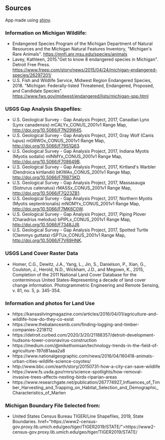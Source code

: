 ## Sources
App made using [shiny](https://shiny.rstudio.com/). 
<br>
<p>
<h3>Information on Michigan Wildlife:</h3>
<ul>
<li>Endangered Species Program of the Michigan Department of Natural Resources and the Michigan Natural Features Inventory, "Michigan's Rare Animals". <a href="https://mnfi.anr.msu.edu/species/animals">https://mnfi.anr.msu.edu/species/animals</a></li>
<li>Lavey, Kathleen, 2015."Get to know 8 endangered species in Michigan". Detroit Free Press. <a href="https://www.freep.com/story/news/2015/04/24/michigan-endangered-species/26297201/">https://www.freep.com/story/news/2015/04/24/michigan-endangered-species/26297201/</a></li>
<li>U.S. Fish and Wildlife Service, Midwest Region Endangered Species, 2018. "Michigan: Federally-listed Threatened, Endangered, Proposed, and Candidate Species". <a href="https://www.fws.gov/midwest/endangered/lists/michigan-spp.html">https://www.fws.gov/midwest/endangered/lists/michigan-spp.html</a></li>
</ul>
</p>

<p>
<h3>USGS Gap Analysis Shapefiles:</h3>
<ul>
<li>U.S. Geological Survey - Gap Analysis Project, 2017, Canadian Lynx (Lynx canadensis) mCALYx_CONUS_2001v1 Range Map, <a href="http://doi.org/10.5066/F7N29W45">http://doi.org/10.5066/F7N29W45</a>.</li>                                               
<li>U.S. Geological Survey - Gap Analysis Project, 2017, Gray Wolf (Canis lupus) mGRWOx_CONUS_2001v1 Range Map, <a href="http://doi.org/10.5066/F79S1Q63">http://doi.org/10.5066/F79S1Q63</a>.</li>
<li>U.S. Geological Survey - Gap Analysis Project, 2017, Indiana Myotis (Myotis sodalis) mINMYx_CONUS_2001v1 Range Map, <a href="http://doi.org/10.5066/F708649B">http://doi.org/10.5066/F708649B</a>.</li>
<li>U.S. Geological Survey - Gap Analysis Project, 2017, Kirtland's Warbler (Dendroica kirtlandii) bKIWAx_CONUS_2001v1 Range Map, <a href="http://doi.org/10.5066/F7RB73KD">http://doi.org/10.5066/F7RB73KD</a>.</li>
<li>U.S. Geological Survey - Gap Analysis Project, 2017, Massasauga (Sistrurus catenatus) rMASSx_CONUS_2001v1 Range Map, <a href="http://doi.org/10.5066/F7Q23ZB1">http://doi.org/10.5066/F7Q23ZB1</a>.</li>
<li>U.S. Geological Survey - Gap Analysis Project, 2017, Northern Myotis (Myotis septentrionalis) mNOMYx_CONUS_2001v1 Range Map, <a href="http://doi.org/10.5066/F7MK6C0W">http://doi.org/10.5066/F7MK6C0W</a>.</li>
<li>U.S. Geological Survey - Gap Analysis Project, 2017, Piping Plover (Charadrius melodus) bPIPLx_CONUS_2001v1 Range Map, <a href="http://doi.org/10.5066/F7348JJR">http://doi.org/10.5066/F7348JJR</a>.</li>
<li>U.S. Geological Survey - Gap Analysis Project, 2017, Spotted Turtle (Clemmys guttata) rSPTUx_CONUS_2001v1 Range Map, <a href="http://doi.org/10.5066/F7V69HNK">http://doi.org/10.5066/F7V69HNK</a>.</li>
</ul>
</p>

<p>
  <h3>USGS Land Cover Raster Data</h3>
  <ul>
  <li>Homer, C.G., Dewitz, J.A., Yang, L., Jin, S., Danielson, P., Xian, G., Coulston, J., Herold, N.D., Wickham, J.D., and Megown, K.,
2015, Completion of the 2011 National Land Cover Database for the conterminous United States-Representing a decade of
land cover change information. Photogrammetric Engineering and Remote Sensing, v. 81, no. 5, p. 345-354.</li>
</ul>
</p>
<p>
  <h3>Information and photos for Land Use </h3>
  <ul>
  <li>https://kansaslivingmagazine.com/articles/2016/04/01/agriculture-and-wildlife-how-do-they-co-exist</li>
<li>https://www.thebalancesmb.com/finding-logging-and-timber-companies-2218112</li>
<li>https://detroit.curbed.com/2020/3/20/21188357/detroit-development-hudsons-tower-coronavirus-construction</li>
<li>https://medium.com/@mikethomsan/technology-trends-in-the-field-of-agriculture-197d81aaa2a8</li>
<li>https://www.nationalgeographic.com/news/2016/04/160418-animals-urban-cities-wildlife-science-coyotes/</li>
<li>http://www.bbc.com/earth/story/20150731-how-a-city-can-save-wildlife</li>
<li>https://www.fs.usda.gov/rmrs/science-spotlights/how-removal-invasive-trees-affects-nesting-birds-riparian-areas</li>
<li>https://www.researchgate.net/publication/267774927_Influences_of_Timber_Harvesting_and_Trapping_on_Habitat_Selection_and_Demographic_Characteristics_of_Marten</li>
</ul>
</p>
<p>
<h3>Michigan Boundary File Selected from:</h3>
<ul>
<li>United States Census Bureau TIGER/Line Shapefiles, 2019, State Boundaries. <a <li>href="https://www2-census-gov.proxy.lib.umich.edu/geo/tiger/TIGER2019/STATE/">https://www2-census-gov.proxy.lib.umich.edu/geo/tiger/TIGER2019/STATE/</a></li>
</ul>
</p>
